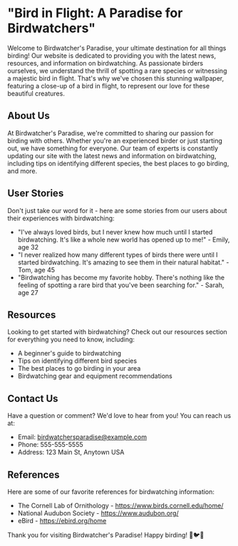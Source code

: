 <!--
Write me content for website with wallpaper which alt text is:

"A close-up of a bird in flight"

The name/title of the page should not be 1:1 copy of the alt text but rather a real content of the website which is using this wallpaper.

- Use markdown format 
- Start with the heading
- The content should look like a real website 
- Include real sections like references, contact, user stories, etc. use things relevant to the page purpose.
- Feel free to use structure like headings, bullets, numbering, blockquotes, paragraphs, horizontal lines, etc.
- You can use formatting like bold or _italic_
- You can include UTF-8 emojis
- Links should be only #hash anchors (and you can refer to the document itself)
- Do not include images
-->

<!--font:Poppins-->

# "Bird in Flight: A Paradise for Birdwatchers"

Welcome to Birdwatcher's Paradise, your ultimate destination for all things birding! Our website is dedicated to providing you with the latest news, resources, and information on birdwatching. As passionate birders ourselves, we understand the thrill of spotting a rare species or witnessing a majestic bird in flight. That's why we've chosen this stunning wallpaper, featuring a close-up of a bird in flight, to represent our love for these beautiful creatures.

## About Us

At Birdwatcher's Paradise, we're committed to sharing our passion for birding with others. Whether you're an experienced birder or just starting out, we have something for everyone. Our team of experts is constantly updating our site with the latest news and information on birdwatching, including tips on identifying different species, the best places to go birding, and more.

## User Stories

Don't just take our word for it - here are some stories from our users about their experiences with birdwatching:

- "I've always loved birds, but I never knew how much until I started birdwatching. It's like a whole new world has opened up to me!" - Emily, age 32
- "I never realized how many different types of birds there were until I started birdwatching. It's amazing to see them in their natural habitat." - Tom, age 45
- "Birdwatching has become my favorite hobby. There's nothing like the feeling of spotting a rare bird that you've been searching for." - Sarah, age 27

## Resources

Looking to get started with birdwatching? Check out our resources section for everything you need to know, including:

- A beginner's guide to birdwatching
- Tips on identifying different bird species
- The best places to go birding in your area
- Birdwatching gear and equipment recommendations

## Contact Us

Have a question or comment? We'd love to hear from you! You can reach us at:

- Email: birdwatchersparadise@example.com
- Phone: 555-555-5555
- Address: 123 Main St, Anytown USA

## References

Here are some of our favorite references for birdwatching information:

- The Cornell Lab of Ornithology - https://www.birds.cornell.edu/home/
- National Audubon Society - https://www.audubon.org/
- eBird - https://ebird.org/home

Thank you for visiting Birdwatcher's Paradise! Happy birding! 🦅🐦🦜
